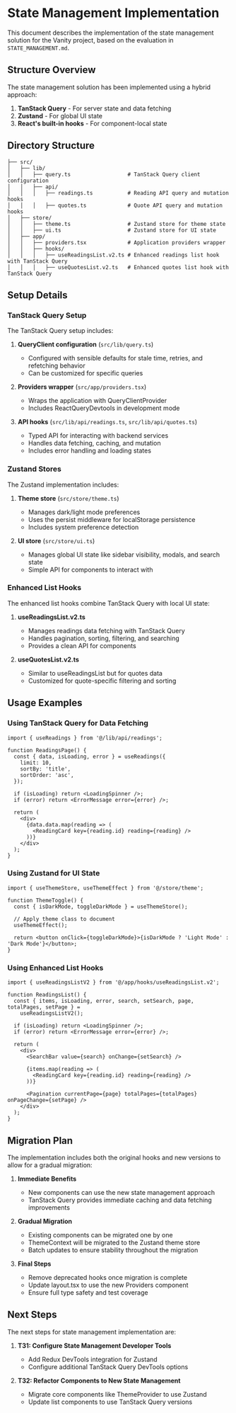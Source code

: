 # State Management Implementation

This document describes the implementation of the state management solution for the Vanity project, based on the evaluation in `STATE_MANAGEMENT.md`.

## Structure Overview

The state management solution has been implemented using a hybrid approach:

1. **TanStack Query** - For server state and data fetching
2. **Zustand** - For global UI state
3. **React's built-in hooks** - For component-local state

## Directory Structure

```
├── src/
│   ├── lib/
│   │   ├── query.ts                  # TanStack Query client configuration
│   │   ├── api/
│   │   │   ├── readings.ts           # Reading API query and mutation hooks
│   │   │   ├── quotes.ts             # Quote API query and mutation hooks
│   ├── store/
│   │   ├── theme.ts                  # Zustand store for theme state
│   │   ├── ui.ts                     # Zustand store for UI state
│   ├── app/
│   │   ├── providers.tsx             # Application providers wrapper
│   │   ├── hooks/
│   │   │   ├── useReadingsList.v2.ts # Enhanced readings list hook with TanStack Query
│   │   │   ├── useQuotesList.v2.ts   # Enhanced quotes list hook with TanStack Query
```

## Setup Details

### TanStack Query Setup

The TanStack Query setup includes:

1. **QueryClient configuration** (`src/lib/query.ts`)

   - Configured with sensible defaults for stale time, retries, and refetching behavior
   - Can be customized for specific queries

2. **Providers wrapper** (`src/app/providers.tsx`)

   - Wraps the application with QueryClientProvider
   - Includes ReactQueryDevtools in development mode

3. **API hooks** (`src/lib/api/readings.ts`, `src/lib/api/quotes.ts`)
   - Typed API for interacting with backend services
   - Handles data fetching, caching, and mutation
   - Includes error handling and loading states

### Zustand Stores

The Zustand implementation includes:

1. **Theme store** (`src/store/theme.ts`)

   - Manages dark/light mode preferences
   - Uses the persist middleware for localStorage persistence
   - Includes system preference detection

2. **UI store** (`src/store/ui.ts`)
   - Manages global UI state like sidebar visibility, modals, and search state
   - Simple API for components to interact with

### Enhanced List Hooks

The enhanced list hooks combine TanStack Query with local UI state:

1. **useReadingsList.v2.ts**

   - Manages readings data fetching with TanStack Query
   - Handles pagination, sorting, filtering, and searching
   - Provides a clean API for components

2. **useQuotesList.v2.ts**
   - Similar to useReadingsList but for quotes data
   - Customized for quote-specific filtering and sorting

## Usage Examples

### Using TanStack Query for Data Fetching

```tsx
import { useReadings } from '@/lib/api/readings';

function ReadingsPage() {
  const { data, isLoading, error } = useReadings({
    limit: 10,
    sortBy: 'title',
    sortOrder: 'asc',
  });

  if (isLoading) return <LoadingSpinner />;
  if (error) return <ErrorMessage error={error} />;

  return (
    <div>
      {data.data.map(reading => (
        <ReadingCard key={reading.id} reading={reading} />
      ))}
    </div>
  );
}
```

### Using Zustand for UI State

```tsx
import { useThemeStore, useThemeEffect } from '@/store/theme';

function ThemeToggle() {
  const { isDarkMode, toggleDarkMode } = useThemeStore();

  // Apply theme class to document
  useThemeEffect();

  return <button onClick={toggleDarkMode}>{isDarkMode ? 'Light Mode' : 'Dark Mode'}</button>;
}
```

### Using Enhanced List Hooks

```tsx
import { useReadingsListV2 } from '@/app/hooks/useReadingsList.v2';

function ReadingsList() {
  const { items, isLoading, error, search, setSearch, page, totalPages, setPage } =
    useReadingsListV2();

  if (isLoading) return <LoadingSpinner />;
  if (error) return <ErrorMessage error={error} />;

  return (
    <div>
      <SearchBar value={search} onChange={setSearch} />

      {items.map(reading => (
        <ReadingCard key={reading.id} reading={reading} />
      ))}

      <Pagination currentPage={page} totalPages={totalPages} onPageChange={setPage} />
    </div>
  );
}
```

## Migration Plan

The implementation includes both the original hooks and new versions to allow for a gradual migration:

1. **Immediate Benefits**

   - New components can use the new state management approach
   - TanStack Query provides immediate caching and data fetching improvements

2. **Gradual Migration**

   - Existing components can be migrated one by one
   - ThemeContext will be migrated to the Zustand theme store
   - Batch updates to ensure stability throughout the migration

3. **Final Steps**
   - Remove deprecated hooks once migration is complete
   - Update layout.tsx to use the new Providers component
   - Ensure full type safety and test coverage

## Next Steps

The next steps for state management implementation are:

1. **T31: Configure State Management Developer Tools**

   - Add Redux DevTools integration for Zustand
   - Configure additional TanStack Query DevTools options

2. **T32: Refactor Components to New State Management**
   - Migrate core components like ThemeProvider to use Zustand
   - Update list components to use TanStack Query versions
